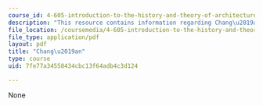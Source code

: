 ```yaml
---
course_id: 4-605-introduction-to-the-history-and-theory-of-architecture-spring-2012
description: "This resource contains information regarding Chang\u2019an."
file_location: /coursemedia/4-605-introduction-to-the-history-and-theory-of-architecture-spring-2012/7fe77a34558434cbc13f64adb4c3d124_MIT4_605S12_lec12.pdf
file_type: application/pdf
layout: pdf
title: "Chang\u2019an"
type: course
uid: 7fe77a34558434cbc13f64adb4c3d124

---
```

None
